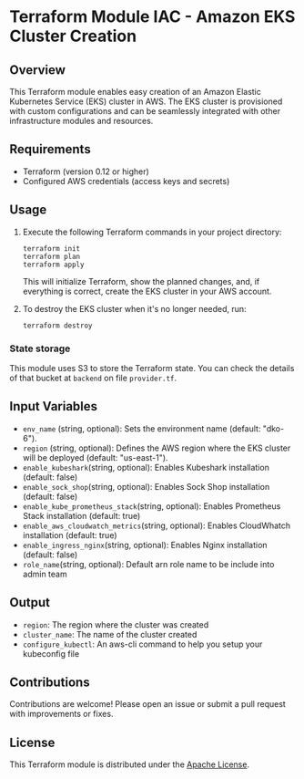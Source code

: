 # Terraform Module IAC - Amazon EKS Cluster Creation

## Overview

This Terraform module enables easy creation of an Amazon Elastic Kubernetes Service (EKS) cluster in AWS. The EKS cluster is provisioned with custom configurations and can be seamlessly integrated with other infrastructure modules and resources.

## Requirements

- Terraform (version 0.12 or higher)
- Configured AWS credentials (access keys and secrets)

## Usage

1. Execute the following Terraform commands in your project directory:

   ```shell
   terraform init
   terraform plan
   terraform apply
   ```

   This will initialize Terraform, show the planned changes, and, if everything is correct, create the EKS cluster in your AWS account.

2. To destroy the EKS cluster when it's no longer needed, run:

   ```shell
   terraform destroy
   ```

### State storage

This module uses S3 to store the Terraform state. You can check the details of that bucket at `backend` on file `provider.tf`.

## Input Variables

- `env_name` (string, optional): Sets the environment name (default: "dko-6").
- `region` (string, optional): Defines the AWS region where the EKS cluster will be deployed (default: "us-east-1").
- `enable_kubeshark`(string, optional): Enables Kubeshark installation (default: false)
- `enable_sock_shop`(string, optional): Enables Sock Shop installation (default: false)
- `enable_kube_prometheus_stack`(string, optional): Enables Prometheus Stack installation (default: true)
- `enable_aws_cloudwatch_metrics`(string, optional): Enables CloudWhatch installation (default: true)
- `enable_ingress_nginx`(string, optional): Enables Nginx installation (default: false)
- `role_name`(string, optional): Default arn role name to be include into admin team

## Output

- `region`: The region where the cluster was created
- `cluster_name`: The name of the cluster created
- `configure_kubectl`: An aws-cli command to help you setup your kubeconfig file

## Contributions

Contributions are welcome! Please open an issue or submit a pull request with improvements or fixes.

## License

This Terraform module is distributed under the [Apache License](LICENSE).
